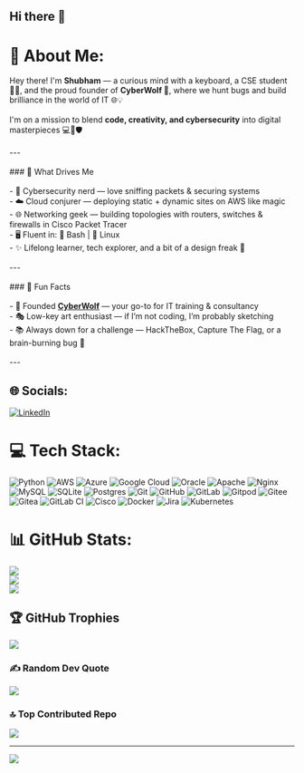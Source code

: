 ## Hi there 👋
# 💫 About Me:
Hey there! I'm **Shubham** — a curious mind with a keyboard, a CSE student 🧑‍🎓, and the proud founder of **CyberWolf 🐺**, where we hunt bugs and build brilliance in the world of IT 🌐💡<br><br>I'm on a mission to blend **code, creativity, and cybersecurity** into digital masterpieces 💻🎨🛡️<br><br>---<br><br>### 🚀 What Drives Me<br><br>- 🔐 Cybersecurity nerd — love sniffing packets & securing systems  <br>- ☁️ Cloud conjurer — deploying static + dynamic sites on AWS like magic  <br>- 🌐 Networking geek — building topologies with routers, switches & firewalls in Cisco Packet Tracer  <br>- 🖥️ Fluent in: 🐚 Bash | 🐧 Linux  <br>- ✨ Lifelong learner, tech explorer, and a bit of a design freak 🎨<br><br>---<br><br>### 🌟 Fun Facts<br><br>- 🐺 Founded [**CyberWolf**](#) — your go-to for IT training & consultancy  <br>- 🎭 Low-key art enthusiast — if I’m not coding, I’m probably sketching  <br>- 📚 Always down for a challenge — HackTheBox, Capture The Flag, or a brain-burning bug 🔎<br><br>---


## 🌐 Socials:
[![LinkedIn](https://img.shields.io/badge/LinkedIn-%230077B5.svg?logo=linkedin&logoColor=white)](https://linkedin.com/in/shubhambhowmik) 

# 💻 Tech Stack:
![Python](https://img.shields.io/badge/python-3670A0?style=for-the-badge&logo=python&logoColor=ffdd54) ![AWS](https://img.shields.io/badge/AWS-%23FF9900.svg?style=for-the-badge&logo=amazon-aws&logoColor=white) ![Azure](https://img.shields.io/badge/azure-%230072C6.svg?style=for-the-badge&logo=microsoftazure&logoColor=white) ![Google Cloud](https://img.shields.io/badge/GoogleCloud-%234285F4.svg?style=for-the-badge&logo=google-cloud&logoColor=white) ![Oracle](https://img.shields.io/badge/Oracle-F80000?style=for-the-badge&logo=oracle&logoColor=white) ![Apache](https://img.shields.io/badge/apache-%23D42029.svg?style=for-the-badge&logo=apache&logoColor=white) ![Nginx](https://img.shields.io/badge/nginx-%23009639.svg?style=for-the-badge&logo=nginx&logoColor=white) ![MySQL](https://img.shields.io/badge/mysql-4479A1.svg?style=for-the-badge&logo=mysql&logoColor=white) ![SQLite](https://img.shields.io/badge/sqlite-%2307405e.svg?style=for-the-badge&logo=sqlite&logoColor=white) ![Postgres](https://img.shields.io/badge/postgres-%23316192.svg?style=for-the-badge&logo=postgresql&logoColor=white) ![Git](https://img.shields.io/badge/git-%23F05033.svg?style=for-the-badge&logo=git&logoColor=white) ![GitHub](https://img.shields.io/badge/github-%23121011.svg?style=for-the-badge&logo=github&logoColor=white) ![GitLab](https://img.shields.io/badge/gitlab-%23181717.svg?style=for-the-badge&logo=gitlab&logoColor=white) ![Gitpod](https://img.shields.io/badge/gitpod-f06611.svg?style=for-the-badge&logo=gitpod&logoColor=white) ![Gitee](https://img.shields.io/badge/Gitee-C71D23?style=for-the-badge&logo=gitee&logoColor=white) ![Gitea](https://img.shields.io/badge/Gitea-34495E?style=for-the-badge&logo=gitea&logoColor=5D9425) ![GitLab CI](https://img.shields.io/badge/gitlab%20CI-%23181717.svg?style=for-the-badge&logo=gitlab&logoColor=white) ![Cisco](https://img.shields.io/badge/cisco-%23049fd9.svg?style=for-the-badge&logo=cisco&logoColor=black) ![Docker](https://img.shields.io/badge/docker-%230db7ed.svg?style=for-the-badge&logo=docker&logoColor=white) ![Jira](https://img.shields.io/badge/jira-%230A0FFF.svg?style=for-the-badge&logo=jira&logoColor=white) ![Kubernetes](https://img.shields.io/badge/kubernetes-%23326ce5.svg?style=for-the-badge&logo=kubernetes&logoColor=white)
# 📊 GitHub Stats:
![](https://github-readme-stats.vercel.app/api?username=Shubhamxxx&theme=shadow_green&hide_border=false&include_all_commits=true&count_private=true)<br/>
![](https://nirzak-streak-stats.vercel.app/?user=Shubhamxxx&theme=shadow_green&hide_border=false)<br/>
![](https://github-readme-stats.vercel.app/api/top-langs/?username=Shubhamxxx&theme=shadow_green&hide_border=false&include_all_commits=true&count_private=true&layout=compact)

## 🏆 GitHub Trophies
![](https://github-profile-trophy.vercel.app/?username=Shubhamxxx&theme=radical&no-frame=false&no-bg=false&margin-w=4)

### ✍️ Random Dev Quote
![](https://quotes-github-readme.vercel.app/api?type=horizontal&theme=light)

### 🔝 Top Contributed Repo
![](https://github-contributor-stats.vercel.app/api?username=Shubhamxxx&limit=5&theme=dark&combine_all_yearly_contributions=true)

---
[![](https://visitcount.itsvg.in/api?id=Shubhamxxx&icon=2&color=3)](https://visitcount.itsvg.in)

<!-- Proudly created with GPRM ( https://gprm.itsvg.in ) -->

<!--
**Shubhamxxx/Shubhamxxx** is a ✨ _special_ ✨ repository because its `README.md` (this file) appears on your GitHub profile.

Here are some ideas to get you started:

- 🔭 I’m currently working on ...
- 🌱 I’m currently learning ...
- 👯 I’m looking to collaborate on ...
- 🤔 I’m looking for help with ...
- 💬 Ask me about ...
- 📫 How to reach me: ...
- 😄 Pronouns: ...
- ⚡ Fun fact: ...
-->
